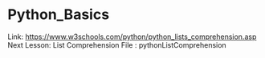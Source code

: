 # Python_Basics

Link: <https://www.w3schools.com/python/python_lists_comprehension.asp>
Next Lesson: List Comprehension
File : pythonListComprehension
